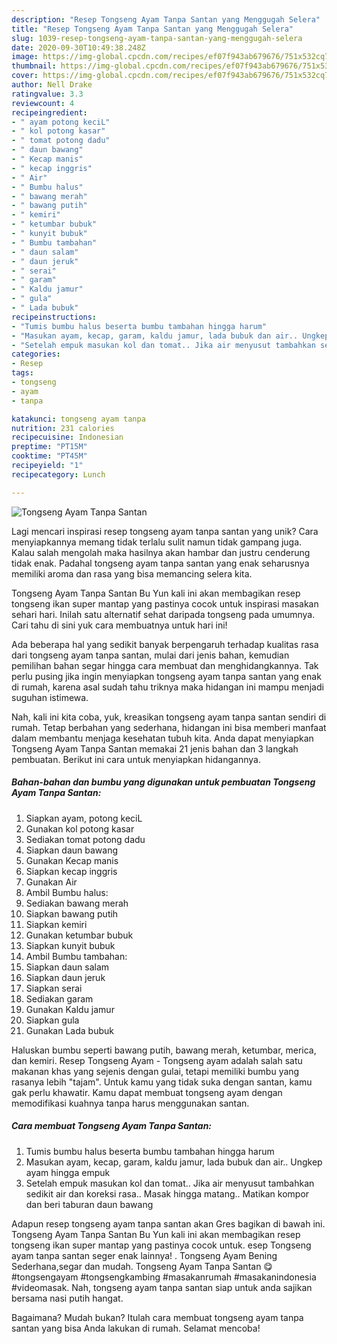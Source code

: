 ```yaml
---
description: "Resep Tongseng Ayam Tanpa Santan yang Menggugah Selera"
title: "Resep Tongseng Ayam Tanpa Santan yang Menggugah Selera"
slug: 1039-resep-tongseng-ayam-tanpa-santan-yang-menggugah-selera
date: 2020-09-30T10:49:38.248Z
image: https://img-global.cpcdn.com/recipes/ef07f943ab679676/751x532cq70/tongseng-ayam-tanpa-santan-foto-resep-utama.jpg
thumbnail: https://img-global.cpcdn.com/recipes/ef07f943ab679676/751x532cq70/tongseng-ayam-tanpa-santan-foto-resep-utama.jpg
cover: https://img-global.cpcdn.com/recipes/ef07f943ab679676/751x532cq70/tongseng-ayam-tanpa-santan-foto-resep-utama.jpg
author: Nell Drake
ratingvalue: 3.3
reviewcount: 4
recipeingredient:
- " ayam potong keciL"
- " kol potong kasar"
- " tomat potong dadu"
- " daun bawang"
- " Kecap manis"
- " kecap inggris"
- " Air"
- " Bumbu halus"
- " bawang merah"
- " bawang putih"
- " kemiri"
- " ketumbar bubuk"
- " kunyit bubuk"
- " Bumbu tambahan"
- " daun salam"
- " daun jeruk"
- " serai"
- " garam"
- " Kaldu jamur"
- " gula"
- " Lada bubuk"
recipeinstructions:
- "Tumis bumbu halus beserta bumbu tambahan hingga harum"
- "Masukan ayam, kecap, garam, kaldu jamur, lada bubuk dan air.. Ungkep ayam hingga empuk"
- "Setelah empuk masukan kol dan tomat.. Jika air menyusut tambahkan sedikit air dan koreksi rasa.. Masak hingga matang.. Matikan kompor dan beri taburan daun bawang"
categories:
- Resep
tags:
- tongseng
- ayam
- tanpa

katakunci: tongseng ayam tanpa 
nutrition: 231 calories
recipecuisine: Indonesian
preptime: "PT15M"
cooktime: "PT45M"
recipeyield: "1"
recipecategory: Lunch

---
```



![Tongseng Ayam Tanpa Santan](https://img-global.cpcdn.com/recipes/ef07f943ab679676/751x532cq70/tongseng-ayam-tanpa-santan-foto-resep-utama.jpg)

Lagi mencari inspirasi resep tongseng ayam tanpa santan yang unik? Cara menyiapkannya memang tidak terlalu sulit namun tidak gampang juga. Kalau salah mengolah maka hasilnya akan hambar dan justru cenderung tidak enak. Padahal tongseng ayam tanpa santan yang enak seharusnya memiliki aroma dan rasa yang bisa memancing selera kita.

Tongseng Ayam Tanpa Santan Bu Yun kali ini akan membagikan resep tongseng ikan super mantap yang pastinya cocok untuk inspirasi masakan sehari hari. Inilah satu alternatif sehat daripada tongseng pada umumnya. Cari tahu di sini yuk cara membuatnya untuk hari ini!

Ada beberapa hal yang sedikit banyak berpengaruh terhadap kualitas rasa dari tongseng ayam tanpa santan, mulai dari jenis bahan, kemudian pemilihan bahan segar hingga cara membuat dan menghidangkannya. Tak perlu pusing jika ingin menyiapkan tongseng ayam tanpa santan yang enak di rumah, karena asal sudah tahu triknya maka hidangan ini mampu menjadi suguhan istimewa.


Nah, kali ini kita coba, yuk, kreasikan tongseng ayam tanpa santan sendiri di rumah. Tetap berbahan yang sederhana, hidangan ini bisa memberi manfaat dalam membantu menjaga kesehatan tubuh kita. Anda dapat menyiapkan Tongseng Ayam Tanpa Santan memakai 21 jenis bahan dan 3 langkah pembuatan. Berikut ini cara untuk menyiapkan hidangannya.

<!--inarticleads1-->

##### Bahan-bahan dan bumbu yang digunakan untuk pembuatan Tongseng Ayam Tanpa Santan:

1. Siapkan  ayam, potong keciL
1. Gunakan  kol potong kasar
1. Sediakan  tomat potong dadu
1. Siapkan  daun bawang
1. Gunakan  Kecap manis
1. Siapkan  kecap inggris
1. Gunakan  Air
1. Ambil  Bumbu halus:
1. Sediakan  bawang merah
1. Siapkan  bawang putih
1. Siapkan  kemiri
1. Gunakan  ketumbar bubuk
1. Siapkan  kunyit bubuk
1. Ambil  Bumbu tambahan:
1. Siapkan  daun salam
1. Siapkan  daun jeruk
1. Siapkan  serai
1. Sediakan  garam
1. Gunakan  Kaldu jamur
1. Siapkan  gula
1. Gunakan  Lada bubuk


Haluskan bumbu seperti bawang putih, bawang merah, ketumbar, merica, dan kemiri. Resep Tongseng Ayam - Tongseng ayam adalah salah satu makanan khas yang sejenis dengan gulai, tetapi memiliki bumbu yang rasanya lebih &#34;tajam&#34;. Untuk kamu yang tidak suka dengan santan, kamu gak perlu khawatir. Kamu dapat membuat tongseng ayam dengan memodifikasi kuahnya tanpa harus menggunakan santan. 

<!--inarticleads2-->

##### Cara membuat Tongseng Ayam Tanpa Santan:

1. Tumis bumbu halus beserta bumbu tambahan hingga harum
1. Masukan ayam, kecap, garam, kaldu jamur, lada bubuk dan air.. Ungkep ayam hingga empuk
1. Setelah empuk masukan kol dan tomat.. Jika air menyusut tambahkan sedikit air dan koreksi rasa.. Masak hingga matang.. Matikan kompor dan beri taburan daun bawang


Adapun resep tongseng ayam tanpa santan akan Gres bagikan di bawah ini. Tongseng Ayam Tanpa Santan Bu Yun kali ini akan membagikan resep tongseng ikan super mantap yang pastinya cocok untuk. esep Tongseng ayam tanpa santan seger enak lainnya! . Tongseng Ayam Bening Sederhana,segar dan mudah. Tongseng Ayam Tanpa Santan 😋 #tongsengayam #tongsengkambing #masakanrumah #masakanindonesia #videomasak. Nah, tongseng ayam tanpa santan siap untuk anda sajikan bersama nasi putih hangat. 

Bagaimana? Mudah bukan? Itulah cara membuat tongseng ayam tanpa santan yang bisa Anda lakukan di rumah. Selamat mencoba!
